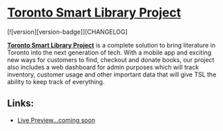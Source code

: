 # [Toronto Smart Library Project](https://github.com/elevate-smart-library)
[![version][version-badge]][CHANGELOG]

**[Toronto Smart Library Project](https://github.com/elevate-smart-library)** is a complete solution to bring literature in Toronto into the next generation of tech. With a mobile app and exciting new ways for customers to find, checkout and donate books, our project also includes a web dashboard for admin purposes which will track inventory, customer usage and other important data that will give TSL the ability to keep track of everything.

## Links:

+ [Live Preview...coming soon](#)

